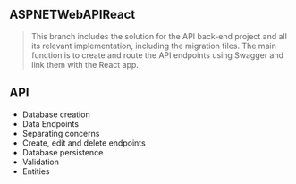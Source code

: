 ## ASPNETWebAPIReact
> This branch includes the solution for the API back-end project and all its relevant implementation, including the migration files. The main function is to create and route the API endpoints using Swagger and link them with the React app.

## API

- Database creation
- Data Endpoints
- Separating concerns
- Create, edit and delete endpoints
- Database persistence 
- Validation
- Entities
